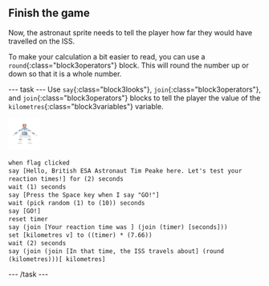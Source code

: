 ## Finish the game

Now, the astronaut sprite needs to tell the player how far they would have travelled on the ISS.

To make your calculation a bit easier to read, you can use a `round`{:class="block3operators"} block. This will round the number up or down so that it is a whole number.

--- task ---
Use `say`{:class="block3looks"}, `join`{:class="block3operators"}, and `join`{:class="block3operators"} blocks to tell the player the value of the `kilometres`{:class="block3variables"} variable.

![astronaut sprite](images/astro-sprite.png)

```blocks3
when flag clicked
say [Hello, British ESA Astronaut Tim Peake here. Let's test your reaction times!] for (2) seconds
wait (1) seconds
say [Press the Space key when I say "GO!"]
wait (pick random (1) to (10)) seconds
say [GO!]
reset timer
say (join [Your reaction time was ] (join (timer) [seconds]))
set [kilometres v] to ((timer) * (7.66))
wait (2) seconds
say (join (join [In that time, the ISS travels about] (round (kilometres)))[ kilometres]
```
--- /task ---



